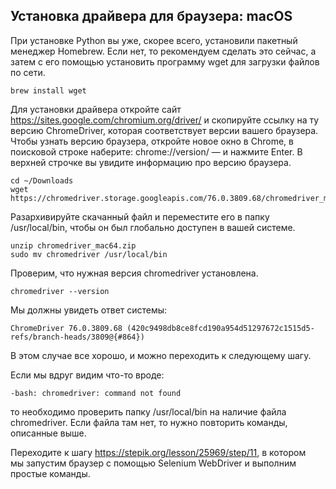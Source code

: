 <h2>Установка драйвера для браузера: macOS</h2>

<p>При установке Python вы уже, скорее всего, установили пакетный менеджер Homebrew. Если нет, то рекомендуем сделать это сейчас, а затем с его помощью установить программу wget для загрузки файлов по сети.</p>

<pre><code class="hljs mipsasm"><span class="hljs-keyword">brew </span><span class="hljs-keyword">install </span>wget
</code></pre>

<p>Для установки драйвера откройте сайт <a href="https://sites.google.com/chromium.org/driver/" rel="noopener noreferrer nofollow" target="_blank">https://sites.google.com/chromium.org/driver/</a> и скопируйте ссылку на ту версию ChromeDriver, которая соответствует&nbsp;версии вашего браузера. Чтобы узнать версию браузера, откройте новое окно в Chrome, в поисковой строке наберите: chrome://version/ —&nbsp;и нажмите Enter. В верхней строчке вы увидите информацию про версию браузера.</p>

<pre><code class="hljs jboss-cli"><span class="hljs-keyword">cd</span> ~<span class="hljs-string">/Downloads</span>
wget https:<span class="hljs-string">//chromedriver.storage.googleapis.com/76.0.3809.68/chromedriver_mac64.zip</span></code></pre>

<p>Разархивируйте скачанный файл&nbsp;и переместите его в папку /usr/local/bin, чтобы он был глобально доступен в вашей системе.</p>

<pre><code class="hljs stata">unzip chromedriver_mac64.<span class="hljs-keyword">zip</span>
sudo mv chromedriver /usr/<span class="hljs-keyword">local</span>/bin</code></pre>

<p>Проверим, что нужная версия chromedriver установлена.</p>

<pre><code class="hljs ada">chromedriver <span class="hljs-comment">--version</span></code></pre>

<p>Мы должны увидеть ответ системы:</p>

<pre><code class="hljs lsl">ChromeDriver <span class="hljs-number">76.0</span><span class="hljs-number">.3809</span><span class="hljs-number">.68</span> (<span class="hljs-number">420</span>c9498db8ce8fcd190a954d51297672c1515d5-refs/branch-heads/<span class="hljs-number">3809</span>@{#<span class="hljs-number">864</span>})</code></pre>

<p>В этом случае все хорошо, и можно переходить к следующему шагу.</p>

<p>Если мы вдруг&nbsp;видим что-то вроде:</p>

<pre><code class="hljs groovy">-<span class="hljs-string">bash:</span> <span class="hljs-string">chromedriver:</span> command not found</code></pre>

<p>то необходимо проверить папку /usr/local/bin на наличие файла chromedriver. Если файла там нет, то нужно повторить команды, описанные выше.&nbsp;</p>

<p>Переходите к шагу&nbsp;<a href="/lesson/25969/step/11" rel="noopener noreferrer nofollow">https://stepik.org/lesson/25969/step/11</a>, в котором мы&nbsp;запустим браузер с помощью Selenium WebDriver и выполним простые команды.</p>